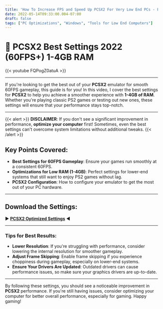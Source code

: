 ```yaml
---
title: 'How To Increase FPS and Speed Up PCSX2 For Very Low End PCs - PCSX2 Best Settings For Low End PC'
date: 2022-05-14T09:33:00.004-07:00
draft: false
tags: ["PC Optimizations", "Windows", "Tools for Low End Computers"]
---
```


 

  

# 🔧 PCSX2 Best Settings 2022 (60FPS+) 1-4GB RAM

{{< youtube FQPogZ0atuA >}}

---

If you're looking to get the best out of your **PCSX2** emulator for smooth 60FPS gameplay, this guide is for you! In this video, I cover the best settings for **PCSX2** to help you achieve a smoother experience with **1-4GB of RAM**. Whether you're playing classic PS2 games or testing out new ones, these settings will ensure that your performance stays top-notch.

---

{{< alert >}}
**DISCLAIMER**: If you don't see a significant improvement in performance, **optimize your computer** first! Sometimes, even the best settings can't overcome system limitations without additional tweaks.
{{< /alert >}}


## Key Points Covered:

- **Best Settings for 60FPS Gameplay**: Ensure your games run smoothly at a consistent 60FPS.
- **Optimizations for Low RAM (1-4GB)**: Perfect settings for lower-end systems that still want to enjoy PS2 games without lag.
- **PCSX2 Configuration**: How to configure your emulator to get the most out of your PC hardware.

---

## Download the Settings:

▶ [**PCSX2 Optimized Settings**](https://www.mediafire.com/file/tupafdc4qob6qls/PCSX2_Settings.zip/file) ◀

---

### Tips for Best Results:

- **Lower Resolution**: If you're struggling with performance, consider lowering the internal resolution for smoother gameplay.
- **Adjust Frame Skipping**: Enable frame skipping if you experience choppiness during gameplay, especially on lower-end systems.
- **Ensure Your Drivers Are Updated**: Outdated drivers can cause performance issues, so make sure your graphics drivers are up-to-date.

---

By following these settings, you should see a noticeable improvement in **PCSX2** performance. If you're still having issues, consider optimizing your computer for better overall performance, especially for gaming. Happy gaming!
